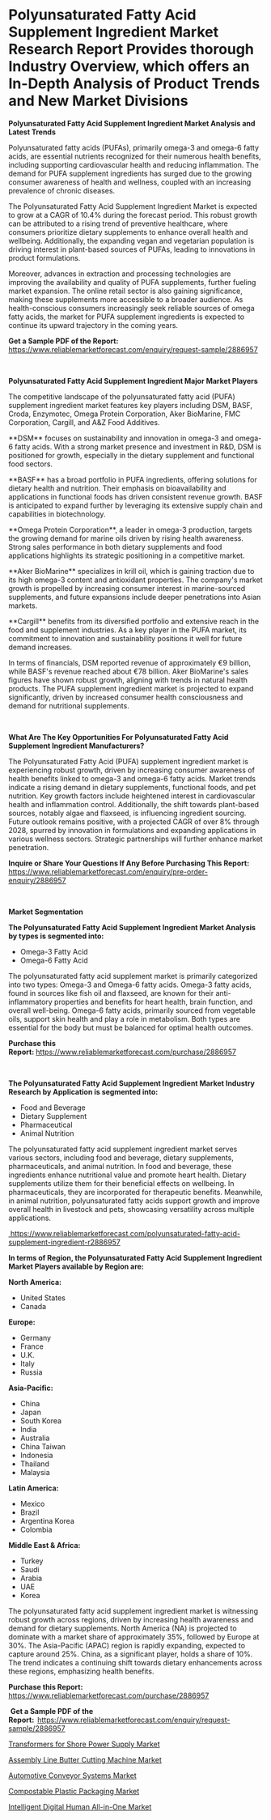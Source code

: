 <p><h1>Polyunsaturated Fatty Acid Supplement Ingredient Market Research Report Provides thorough Industry Overview, which offers an In-Depth Analysis of Product Trends and New Market Divisions</h1></p><p><strong>Polyunsaturated Fatty Acid Supplement Ingredient Market Analysis and Latest Trends</strong></p>
<p><p>Polyunsaturated fatty acids (PUFAs), primarily omega-3 and omega-6 fatty acids, are essential nutrients recognized for their numerous health benefits, including supporting cardiovascular health and reducing inflammation. The demand for PUFA supplement ingredients has surged due to the growing consumer awareness of health and wellness, coupled with an increasing prevalence of chronic diseases. </p><p>The Polyunsaturated Fatty Acid Supplement Ingredient Market is expected to grow at a CAGR of 10.4% during the forecast period. This robust growth can be attributed to a rising trend of preventive healthcare, where consumers prioritize dietary supplements to enhance overall health and wellbeing. Additionally, the expanding vegan and vegetarian population is driving interest in plant-based sources of PUFAs, leading to innovations in product formulations. </p><p>Moreover, advances in extraction and processing technologies are improving the availability and quality of PUFA supplements, further fueling market expansion. The online retail sector is also gaining significance, making these supplements more accessible to a broader audience. As health-conscious consumers increasingly seek reliable sources of omega fatty acids, the market for PUFA supplement ingredients is expected to continue its upward trajectory in the coming years.</p></p>
<p><strong>Get a Sample PDF of the Report:&nbsp;</strong> <a href="https://www.reliablemarketforecast.com/enquiry/request-sample/2886957?utm_campaign=1885&utm_medium=2&utm_source=Github&utm_content=ia&utm_term=13032025&utm_id=polyunsaturated-fatty-acid-supplement-ingredient">https://www.reliablemarketforecast.com/enquiry/request-sample/2886957</a></p>
<p>&nbsp;</p>
<p><strong>Polyunsaturated Fatty Acid Supplement Ingredient Major Market Players</strong></p>
<p><p>The competitive landscape of the polyunsaturated fatty acid (PUFA) supplement ingredient market features key players including DSM, BASF, Croda, Enzymotec, Omega Protein Corporation, Aker BioMarine, FMC Corporation, Cargill, and A&Z Food Additives. </p><p>**DSM** focuses on sustainability and innovation in omega-3 and omega-6 fatty acids. With a strong market presence and investment in R&D, DSM is positioned for growth, especially in the dietary supplement and functional food sectors.</p><p>**BASF** has a broad portfolio in PUFA ingredients, offering solutions for dietary health and nutrition. Their emphasis on bioavailability and applications in functional foods has driven consistent revenue growth. BASF is anticipated to expand further by leveraging its extensive supply chain and capabilities in biotechnology.</p><p>**Omega Protein Corporation**, a leader in omega-3 production, targets the growing demand for marine oils driven by rising health awareness. Strong sales performance in both dietary supplements and food applications highlights its strategic positioning in a competitive market.</p><p>**Aker BioMarine** specializes in krill oil, which is gaining traction due to its high omega-3 content and antioxidant properties. The company's market growth is propelled by increasing consumer interest in marine-sourced supplements, and future expansions include deeper penetrations into Asian markets.</p><p>**Cargill** benefits from its diversified portfolio and extensive reach in the food and supplement industries. As a key player in the PUFA market, its commitment to innovation and sustainability positions it well for future demand increases.</p><p>In terms of financials, DSM reported revenue of approximately €9 billion, while BASF's revenue reached about €78 billion. Aker BioMarine's sales figures have shown robust growth, aligning with trends in natural health products. The PUFA supplement ingredient market is projected to expand significantly, driven by increased consumer health consciousness and demand for nutritional supplements.</p></p>
<p>&nbsp;</p>
<p><strong>What Are The Key Opportunities For Polyunsaturated Fatty Acid Supplement Ingredient Manufacturers?</strong></p>
<p><p>The Polyunsaturated Fatty Acid (PUFA) supplement ingredient market is experiencing robust growth, driven by increasing consumer awareness of health benefits linked to omega-3 and omega-6 fatty acids. Market trends indicate a rising demand in dietary supplements, functional foods, and pet nutrition. Key growth factors include heightened interest in cardiovascular health and inflammation control. Additionally, the shift towards plant-based sources, notably algae and flaxseed, is influencing ingredient sourcing. Future outlook remains positive, with a projected CAGR of over 8% through 2028, spurred by innovation in formulations and expanding applications in various wellness sectors. Strategic partnerships will further enhance market penetration.</p></p>
<p><strong>Inquire or Share Your Questions If Any Before Purchasing This Report:</strong> <a href="https://www.reliablemarketforecast.com/enquiry/pre-order-enquiry/2886957?utm_campaign=1885&utm_medium=2&utm_source=Github&utm_content=ia&utm_term=13032025&utm_id=polyunsaturated-fatty-acid-supplement-ingredient">https://www.reliablemarketforecast.com/enquiry/pre-order-enquiry/2886957</a></p>
<p>&nbsp;</p>
<p><strong>Market Segmentation</strong></p>
<p><strong>The Polyunsaturated Fatty Acid Supplement Ingredient Market Analysis by types is segmented into:</strong></p>
<p><ul><li>Omega-3 Fatty Acid</li><li>Omega-6 Fatty Acid</li></ul></p>
<p><p>The polyunsaturated fatty acid supplement market is primarily categorized into two types: Omega-3 and Omega-6 fatty acids. Omega-3 fatty acids, found in sources like fish oil and flaxseed, are known for their anti-inflammatory properties and benefits for heart health, brain function, and overall well-being. Omega-6 fatty acids, primarily sourced from vegetable oils, support skin health and play a role in metabolism. Both types are essential for the body but must be balanced for optimal health outcomes.</p></p>
<p><strong>Purchase this Report:&nbsp;</strong><a href="https://www.reliablemarketforecast.com/purchase/2886957?utm_campaign=1885&utm_medium=2&utm_source=Github&utm_content=ia&utm_term=13032025&utm_id=polyunsaturated-fatty-acid-supplement-ingredient">https://www.reliablemarketforecast.com/purchase/2886957</a></p>
<p>&nbsp;</p>
<p><strong>The Polyunsaturated Fatty Acid Supplement Ingredient Market Industry Research by Application is segmented into:</strong></p>
<p><ul><li>Food and Beverage</li><li>Dietary Supplement</li><li>Pharmaceutical</li><li>Animal Nutrition</li></ul></p>
<p><p>The polyunsaturated fatty acid supplement ingredient market serves various sectors, including food and beverage, dietary supplements, pharmaceuticals, and animal nutrition. In food and beverage, these ingredients enhance nutritional value and promote heart health. Dietary supplements utilize them for their beneficial effects on wellbeing. In pharmaceuticals, they are incorporated for therapeutic benefits. Meanwhile, in animal nutrition, polyunsaturated fatty acids support growth and improve overall health in livestock and pets, showcasing versatility across multiple applications.</p></p>
<p><a href="https://www.reliablemarketforecast.com/polyunsaturated-fatty-acid-supplement-ingredient-r2886957?utm_campaign=1885&utm_medium=2&utm_source=Github&utm_content=ia&utm_term=13032025&utm_id=polyunsaturated-fatty-acid-supplement-ingredient">&nbsp;https://www.reliablemarketforecast.com/polyunsaturated-fatty-acid-supplement-ingredient-r2886957</a></p>
<p><strong>In terms of Region, the Polyunsaturated Fatty Acid Supplement Ingredient Market Players available by Region are:</strong></p>
<p>
    <p> <strong> North America: </strong>
        <ul>
            <li>United States</li>
            <li>Canada</li>
        </ul>
        </p> 
    <p> <strong> Europe: </strong>
        <ul>
            <li>Germany</li>
            <li>France</li>
            <li>U.K.</li>
            <li>Italy</li>
            <li>Russia</li>
        </ul>
        </p> 
    <p> <strong> Asia-Pacific: </strong>
        <ul>
            <li>China</li>
            <li>Japan</li>
            <li>South Korea</li>
            <li>India</li>
            <li>Australia</li>
            <li>China Taiwan</li>
            <li>Indonesia</li>
            <li>Thailand</li>
            <li>Malaysia</li>
        </ul>
        </p> 
    <p> <strong> Latin America: </strong>
        <ul>
            <li>Mexico</li>
            <li>Brazil</li>
            <li>Argentina Korea</li>
            <li>Colombia</li>
        </ul>
        </p> 
    <p> <strong> Middle East & Africa: </strong>
        <ul>
            <li>Turkey</li>
            <li>Saudi</li>
            <li>Arabia</li>
            <li>UAE</li>
            <li>Korea</li>
        </ul>
    </p>
    </p>
<p><p>The polyunsaturated fatty acid supplement ingredient market is witnessing robust growth across regions, driven by increasing health awareness and demand for dietary supplements. North America (NA) is projected to dominate with a market share of approximately 35%, followed by Europe at 30%. The Asia-Pacific (APAC) region is rapidly expanding, expected to capture around 25%. China, as a significant player, holds a share of 10%. The trend indicates a continuing shift towards dietary enhancements across these regions, emphasizing health benefits.</p></p>
<p><strong>Purchase this Report: </strong><a href="https://www.reliablemarketforecast.com/purchase/2886957?utm_campaign=1885&utm_medium=2&utm_source=Github&utm_content=ia&utm_term=13032025&utm_id=polyunsaturated-fatty-acid-supplement-ingredient">https://www.reliablemarketforecast.com/purchase/2886957</a></p>
<p>&nbsp;<strong>Get a Sample PDF of the Report:&nbsp;&nbsp;</strong><a href="https://www.reliablemarketforecast.com/enquiry/request-sample/2886957?utm_campaign=1885&utm_medium=2&utm_source=Github&utm_content=ia&utm_term=13032025&utm_id=polyunsaturated-fatty-acid-supplement-ingredient">https://www.reliablemarketforecast.com/enquiry/request-sample/2886957</a></p>
<p><strong></strong></p>
<p><p><a href="https://github.com/clemmheisefy/Market-Research-Report-List-1/blob/main/transformers-for-shore-power-supply-market.md?utm_campaign=1885&utm_medium=2&utm_source=Github&utm_content=ia&utm_term=13032025&utm_id=polyunsaturated-fatty-acid-supplement-ingredient">Transformers for Shore Power Supply Market</a></p><p><a href="https://github.com/payareganiou/Market-Research-Report-List-1/blob/main/assembly-line-butter-cutting-machine-market.md?utm_campaign=1885&utm_medium=2&utm_source=Github&utm_content=ia&utm_term=13032025&utm_id=polyunsaturated-fatty-acid-supplement-ingredient">Assembly Line Butter Cutting Machine Market</a></p><p><a href="https://github.com/steegeneat/Market-Research-Report-List-1/blob/main/automotive-conveyor-systems-market.md?utm_campaign=1885&utm_medium=2&utm_source=Github&utm_content=ia&utm_term=13032025&utm_id=polyunsaturated-fatty-acid-supplement-ingredient">Automotive Conveyor Systems Market</a></p><p><a href="https://github.com/lontohhikma/Market-Research-Report-List-1/blob/main/compostable-plastic-packaging-market.md?utm_campaign=1885&utm_medium=2&utm_source=Github&utm_content=ia&utm_term=13032025&utm_id=polyunsaturated-fatty-acid-supplement-ingredient">Compostable Plastic Packaging Market</a></p><p><a href="https://github.com/laverkyllozc/Market-Research-Report-List-1/blob/main/intelligent-digital-human-all-in-one-market.md?utm_campaign=1885&utm_medium=2&utm_source=Github&utm_content=ia&utm_term=13032025&utm_id=polyunsaturated-fatty-acid-supplement-ingredient">Intelligent Digital Human All-in-One Market</a></p></p>